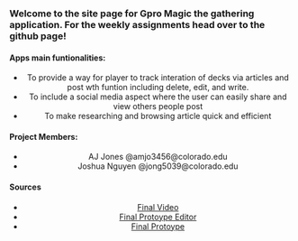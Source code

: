 

<p>
<h3>Welcome to the site page for Gpro Magic the gathering application. For the weekly assignments head over to the github page! </h3>
<h4 >Apps main funtionalities:</h4>
<ul align ="center">
  <li >To provide a way for player to track interation of decks via articles and post wth funtion including delete, edit, and write.</li>
  <li >To include a social media aspect where the user can easily share and view others people post</li>
  <li >To make researching and browsing article quick and efficient </li>
</ul>  

</p>
<p>
<h4> Project Members:</h4>
<ul align ="center">
  <li align ="center">AJ Jones @amjo3456@colorado.edu</li>
  <li align ="center">Joshua Nguyen @jong5039@colorado.edu</li>
  
</ul> 


</p>

  <h4>Sources </h4>
  <ul align ="center">
  <li><a align ="center" href ="https://drive.google.com/file/d/1GojM150Z2TT8swMOaa18TNI3M_jlgl2J/view?usp=sharing" title="Final Video">Final Video</a></li>
  <li><a align ="center" href="hhttps://www.figma.com/file/CoKRfb5dzIvFDtDXSi81HT5d/App?node-id=0%3A1">Final Protoype Editor</a></li> <li><a align ="center" href="https://www.figma.com/proto/CoKRfb5dzIvFDtDXSi81HT5d/App?node-id=292%3A2434&scaling=min-zoom">Final Protoype</a></li> 
</ul> 









